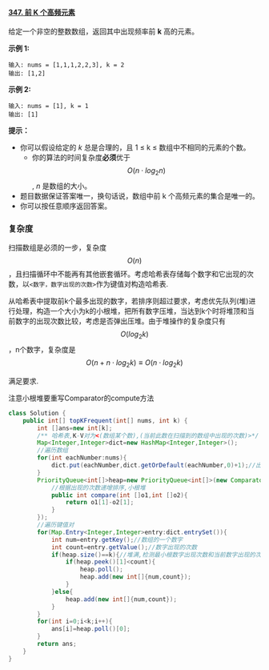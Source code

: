 #### [347. 前 K 个高频元素](https://leetcode-cn.com/problems/top-k-frequent-elements/)



给定一个非空的整数数组，返回其中出现频率前 **k** 高的元素。

 

**示例 1:**

```
输入: nums = [1,1,1,2,2,3], k = 2
输出: [1,2]
```

**示例 2:**

```
输入: nums = [1], k = 1
输出: [1]
```

 

**提示：**

- 你可以假设给定的 *k* 总是合理的，且 1 ≤ k ≤ 数组中不相同的元素的个数。
  - 你的算法的时间复杂度**必须**优于 $$O( n\cdot log_2{n})$$ , *n* 是数组的大小。
- 题目数据保证答案唯一，换句话说，数组中前 k 个高频元素的集合是唯一的。
- 你可以按任意顺序返回答案。

### 复杂度

扫描数组是必须的一步，复杂度$$O(n)$$，且扫描循环中不能再有其他嵌套循环。考虑哈希表存储每个数字和它出现的次数，以`<数字，数字出现的次数>`作为键值对构造哈希表.

从哈希表中提取前k个最多出现的数字，若排序则超过要求，考虑优先队列(堆)进行处理，构造一个大小为k的小根堆，把所有数字压堆，当达到k个时将堆顶和当前数字的出现次数比较，考虑是否弹出压堆。由于堆操作的复杂度只有$$O(log_2k)$$，n个数字，复杂度是$$O(n+n\cdot log_2k)\equiv O(n\cdot log_2k)$$

满足要求.

注意小根堆要重写Comparator的compute方法

```java
class Solution {
    public int[] topKFrequent(int[] nums, int k) {
        int []ans=new int[k];
        /** 哈希表,K-V对为<(数组某个数),(当前此数在扫描到的数组中出现的次数)>*/
        Map<Integer,Integer>dict=new HashMap<Integer,Integer>();
        //遍历数组
        for(int eachNumber:nums){
            dict.put(eachNumber,dict.getOrDefault(eachNumber,0)+1);//出现次数+1,默认新出现0+1
        }
        PriorityQueue<int[]>heap=new PriorityQueue<int[]>(new Comparator<int[]>(){
            //根据出现的次数递增排序,小根堆
            public int compare(int []o1,int []o2){
                return o1[1]-o2[1];
            }
        });
        //遍历键值对
        for(Map.Entry<Integer,Integer>entry:dict.entrySet()){
            int num=entry.getKey();//数组的一个数字
            int count=entry.getValue();//数字出现的次数
            if(heap.size()==k){//堆满,检测最小根数字出现次数和当前数字出现的次数
                if(heap.peek()[1]<count){
                    heap.poll();
                    heap.add(new int[]{num,count});
                }
            }else{
                heap.add(new int[]{num,count});
            }
        }
        for(int i=0;i<k;i++){
            ans[i]=heap.poll()[0];
        }
        return ans;
    }
}
```

